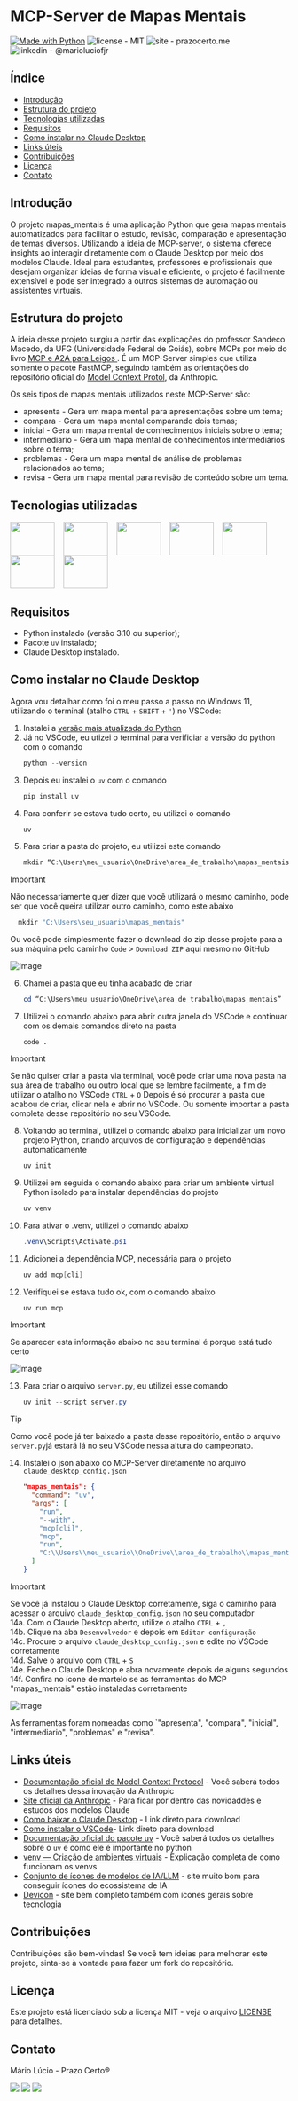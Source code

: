# MCP-Server de Mapas Mentais

[![Made with Python](https://img.shields.io/badge/Python->=3.10-blue?logo=python&logoColor=white)](https://python.org "Go to Python homepage")
![license - MIT](https://img.shields.io/badge/license-MIT-green)
![site - prazocerto.me](https://img.shields.io/badge/site-prazocerto.me-230023)
![linkedin - @marioluciofjr](https://img.shields.io/badge/linkedin-marioluciofjr-blue)

## Índice

* [Introdução](#introdução)
* [Estrutura do projeto](#estrutura-do-projeto)
* [Tecnologias utilizadas](#tecnologias-utilizadas)
* [Requisitos](#requisitos)
* [Como instalar no Claude Desktop](#como-instalar-no-claude-desktop)
* [Links úteis](#links-úteis)
* [Contribuições](#contribuições)
* [Licença](#licença)
* [Contato](#contato)

## Introdução

O projeto mapas_mentais é uma aplicação Python que gera mapas mentais automatizados para facilitar o estudo, revisão, comparação e apresentação de temas diversos. 
Utilizando a ideia de MCP-server, o sistema oferece insights ao interagir diretamente com o Claude Desktop por meio dos modelos Claude.
Ideal para estudantes, professores e profissionais que desejam organizar ideias de forma visual e eficiente, o projeto é facilmente extensível e pode ser integrado a outros sistemas de automação ou assistentes virtuais.

## Estrutura do projeto

A ideia desse projeto surgiu a partir das explicações do professor Sandeco Macedo, da UFG (Universidade Federal de Goiás), sobre MCPs por meio do livro [MCP e A2A para Leigos
](https://physia.com.br/mcp/). É um MCP-Server simples que utiliza somente o pacote FastMCP, seguindo também as orientações do repositório oficial do [Model Context Protol](https://github.com/modelcontextprotocol/python-sdk), da Anthropic.

Os seis tipos de mapas mentais utilizados neste MCP-Server são: 

* apresenta - Gera um mapa mental para apresentações sobre um tema;
* compara - Gera um mapa mental comparando dois temas;
* inicial - Gera um mapa mental de conhecimentos iniciais sobre o tema;
* intermediario - Gera um mapa mental de conhecimentos intermediários sobre o tema;
* problemas - Gera um mapa mental de análise de problemas relacionados ao tema;
* revisa - Gera um mapa mental para revisão de conteúdo sobre um tema.

## Tecnologias utilizadas

<div>
  <img align="center" height="60" width="80" src="https://github.com/user-attachments/assets/c0604008-f730-413f-9c4e-9b06c0912692" />&nbsp;&nbsp;&nbsp
  <img align="center" height="60" width="80" src="https://github.com/user-attachments/assets/76e7aca0-5321-4238-9742-164c20af5b4a" />&nbsp;&nbsp;&nbsp
  <img align="center" height="60" width="80" src="https://github.com/user-attachments/assets/57ffab5c-81a9-4821-8301-67391854789b" />&nbsp;&nbsp;&nbsp
  <img align="center" height="60" width="80" src="https://github.com/user-attachments/assets/cf957637-962d-4548-87d4-bbde91fadc22" />&nbsp;&nbsp;&nbsp
  <img align="center" height="60" width="80" src="https://github.com/user-attachments/assets/18c95cc3-d8bc-486c-b0cf-b5d128980176" />&nbsp;&nbsp;&nbsp
  <img align="center" height="60" width="80" src="https://github.com/user-attachments/assets/775a6ce6-3474-436b-b6f6-7f1f9192a878" />&nbsp;&nbsp;&nbsp
  <img align="center" height="60" width="80" src="https://github.com/user-attachments/assets/abafaea5-eb57-4965-9130-7816280a8d84" />&nbsp;&nbsp;&nbsp; 
</div>

## Requisitos

* Python instalado (versão 3.10 ou superior);
* Pacote `uv` instalado;
* Claude Desktop instalado.

## Como instalar no Claude Desktop

Agora vou detalhar como foi o meu passo a passo no Windows 11, utilizando o terminal (atalho `CTRL` + `SHIFT` + `'`) no VSCode: 

1. Instalei a [versão mais atualizada do Python](https://www.python.org/downloads/)
2. Já no VSCode, eu utizei o terminal para verificiar a versão do python com o comando
   ```powershell
   python --version
   ```
3. Depois eu instalei o `uv` com o comando
   ```powershell
   pip install uv
   ```
4. Para conferir se estava tudo certo, eu utilizei o comando
   ```powershell
   uv
   ```
5. Para criar a pasta do projeto, eu utilizei este comando
   ```powershell
   mkdir “C:\Users\meu_usuario\OneDrive\area_de_trabalho\mapas_mentais”
   ```

  > [!IMPORTANT]
  > Não necessariamente quer dizer que você utilizará o mesmo caminho, pode ser que você queira utilizar outro caminho, como este abaixo
  > ```powershell
  >   mkdir "C:\Users\seu_usuario\mapas_mentais"
  >   ```
  >   Ou você pode simplesmente fazer o download do zip desse projeto para a sua máquina pelo caminho `Code` > `Download ZIP` aqui mesmo no GitHub
  > 
  > ![Image](https://github.com/user-attachments/assets/e9d57d6f-0303-4c94-98b3-8812edce235e)

6. Chamei a pasta que eu tinha acabado de criar
   ```powershell
   cd “C:\Users\meu_usuario\OneDrive\area_de_trabalho\mapas_mentais”
   ```
7. Utilizei o comando abaixo para abrir outra janela do VSCode e continuar com os demais comandos direto na pasta
   ```
   code .
   ```

  > [!IMPORTANT]
  > Se não quiser criar a pasta via terminal, você pode criar uma nova pasta na sua área de trabalho ou outro local que se lembre facilmente, a fim de utilizar o atalho no VSCode
  > `CTRL` + `O`
  > Depois é só procurar a pasta que acabou de criar, clicar nela e abrir no VSCode. Ou somente importar a pasta completa desse repositório no seu VSCode.

8. Voltando ao terminal, utilizei o comando abaixo para inicializar um novo projeto Python, criando arquivos de configuração e dependências automaticamente
   ```powershell
   uv init
   ```
9. Utilizei em seguida o comando abaixo para criar um ambiente virtual Python isolado para instalar dependências do projeto
    ```powershell
    uv venv
    ```
10. Para ativar o .venv, utilizei o comando abaixo
    ```powershell
    .venv\Scripts\Activate.ps1
    ```
11. Adicionei a dependência MCP, necessária para o projeto
    ```powershell
    uv add mcp[cli]
    ```
12. Verifiquei se estava tudo ok, com o comando abaixo
    ```powershell
    uv run mcp
    ```

> [!IMPORTANT]
> Se aparecer esta informação abaixo no seu terminal é porque está tudo certo
> 
> ![Image](https://github.com/user-attachments/assets/7c692a88-929e-4b8c-84df-b8ce0f004139)

13. Para criar o arquivo `server.py`, eu utilizei esse comando
    ```powershell
    uv init --script server.py
    ```

> [!TIP]
> Como você pode já ter baixado a pasta desse repositório, então o arquivo `server.py`já estará lá no seu VSCode nessa altura do campeonato.

14. Instalei o json abaixo do MCP-Server diretamente no arquivo `claude_desktop_config.json`
    ```json
    "mapas_mentais": {
      "command": "uv",
      "args": [
        "run",
        "--with",
        "mcp[cli]",
        "mcp",
        "run",
        "C:\\Users\\meu_usuario\\OneDrive\\area_de_trabalho\\mapas_mentais\\server.py"
      ]
    }
    ```

> [!IMPORTANT]
> Se você já instalou o Claude Desktop corretamente, siga o caminho para acessar o arquivo `claude_desktop_config.json` no seu computador\
> 14a. Com o Claude Desktop aberto, utilize o atalho `CTRL` + `,`\
> 14b. Clique na aba `Desenvolvedor` e depois em `Editar configuração`\
> 14c. Procure o arquivo `claude_desktop_config.json` e edite no VSCode corretamente\
> 14d. Salve o arquivo com `CTRL` + `S`\
> 14e. Feche o Claude Desktop e abra novamente depois de alguns segundos\
> 14f. Confira no ícone de martelo se as ferramentas do MCP "mapas_mentais" estão instaladas corretamente
>
> ![Image](https://github.com/user-attachments/assets/07d3606e-38fd-425d-99c3-a0940cc2fa1d)
>
> As ferramentas foram nomeadas como `"apresenta", "compara", "inicial", "intermediario", "problemas" e "revisa".

## Links úteis

* [Documentação oficial do Model Context Protocol](https://modelcontextprotocol.io/introduction) - Você saberá todos os detalhes dessa inovação da Anthropic
* [Site oficial da Anthropic](https://www.anthropic.com/) - Para ficar por dentro das novidaddes e estudos dos modelos Claude
* [Como baixar o Claude Desktop](https://claude.ai/download) - Link direto para download
* [Como instalar o VSCode](https://code.visualstudio.com/download)- Link direto para download
* [Documentação oficial do pacote uv](https://docs.astral.sh/uv/) - Você saberá todos os detalhes sobre o `uv` e como ele é importante no python
* [venv — Criação de ambientes virtuais](https://docs.python.org/pt-br/3/library/venv.html) - Explicação completa de como funcionam os venvs
* [Conjunto de ícones de modelos de IA/LLM](https://lobehub.com/pt-BR/icons) - site muito bom para conseguir ícones do ecossistema de IA
* [Devicon](https://devicon.dev/) - site bem completo também com ícones gerais sobre tecnologia

## Contribuições

Contribuições são bem-vindas! Se você tem ideias para melhorar este projeto, sinta-se à vontade para fazer um fork do repositório.

## Licença

Este projeto está licenciado sob a licença MIT - veja o arquivo [LICENSE](https://github.com/marioluciofjr/mapas_mentais_mcp/blob/main/LICENSE) para detalhes.

## Contato
    
Mário Lúcio - Prazo Certo®
<div>  	
  <a href="https://www.linkedin.com/in/marioluciofjr" target="_blank"><img src="https://img.shields.io/badge/-LinkedIn-%230077B5?style=for-the-badge&logo=linkedin&logoColor=white"></a> 
  <a href = "mailto:marioluciofjr@gmail.com" target="_blank"><img src="https://img.shields.io/badge/-Gmail-%23333?style=for-the-badge&logo=gmail&logoColor=white"></a>
  <a href="https://prazocerto.me/contato" target="_blank"><img src="https://img.shields.io/badge/prazocerto.me/contato-230023?style=for-the-badge&logo=wordpress&logoColor=white"></a>
</div> 
    
   
